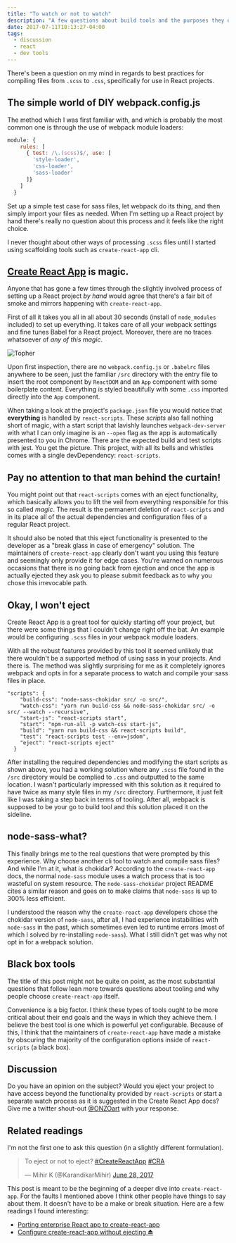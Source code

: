 ```yaml
---
title: "To watch or not to watch"
description: "A few questions about build tools and the purposes they ought to be fulfilling."
date: 2017-07-11T18:13:27-04:00
tags:
  - discussion
  - react
  - dev tools
---
```


There's been a question on my mind in regards to best practices for compiling files from `.scss` to `.css`, specifically for use in React projects.


## The simple world of DIY webpack.config.js

The method which I was first familiar with, and which is probably the most common one is through the use of webpack module loaders:

```javascript
module: {
    rules: [
      { test: /\.(scss)$/, use: [
        'style-loader',
        'css-loader',
        'sass-loader'
      ]}
    ]
  }
```

Set up a simple test case for sass files, let webpack do its thing, and then simply import your files as needed. When I'm setting up a React project by hand there's really no question about this process and it feels like the right choice.

I never thought about other ways of processing `.scss` files until I started using scaffolding tools such as `create-react-app` cli.

## [Create React App](https://github.com/facebookincubator/create-react-app) is magic.

Anyone that has gone a few times through the slightly involved process of setting up a React project *by hand* would agree that there's a fair bit of smoke and mirrors happening with `create-react-app`.

First of all it takes you all in all about 30 seconds (install of `node_modules` included) to set up everything. It takes care of all your webpack settings and fine tunes Babel for a React project. Moreover, there are no traces whatsoever of *any of this magic*.

![Topher](/uploads/topher.gif)

Upon first inspection, there are no `webpack.config.js` or `.babelrc` files anywhere to be seen, just the familiar `/src` directory with the entry file to insert the root component by `ReactDOM` and an `App` component with some boilerplate content. Everything is styled beautifully with some `.css` imported directly into the `App` component.

When taking a look at the project's `package.json` file you would notice that **everything** is handled by `react-scripts`. These *scripts* also fall nothing short of magic, with a start script that lavishly launches `webpack-dev-server` with what I can only imagine is an `--open` flag as the app is automatically presented to you in Chrome. There are the expected build and test scripts with jest. You get the picture. This project, with all its bells and whistles comes with a single devDependency: `react-scripts`.


## Pay no attention to that man behind the curtain!

You might point out that `react-scripts` comes with an eject functionality, which basically allows you to lift the veil from everything responsible for this so called *magic*. The result is the permanent deletion of `react-scripts` and in its place all of the actual dependencies and configuration files of a regular React project.

It should also be noted that this eject functionality is presented to the developer as a "break glass in case of emergency" solution. The maintainers of `create-react-app` clearly don't want you using this feature and seemingly only provide it for edge cases. You're warned on numerous occasions that there is no going back from ejection and once the app is actually ejected they ask you to please submit feedback as to why you chose this irrevocable path.

## Okay, I won't eject

Create React App is a great tool for quickly starting off your project, but there were some things that I couldn't change right off the bat. An example would be configuring `.scss` files in your webpack module loaders.

With all the robust features provided by this tool it seemed unlikely that there wouldn't be a supported method of using sass in your projects. And there is. The method was slightly surprising for me as it completely ignores webpack and opts in for a separate process to watch and compile your sass files in place.

```
"scripts": {
    "build-css": "node-sass-chokidar src/ -o src/",
    "watch-css": "yarn run build-css && node-sass-chokidar src/ -o src/ --watch --recursive",
    "start-js": "react-scripts start",
    "start": "npm-run-all -p watch-css start-js",
    "build": "yarn run build-css && react-scripts build",
    "test": "react-scripts test --env=jsdom",
    "eject": "react-scripts eject"
  }
```

After installing the required dependencies and modifying the start scripts as shown above, you had a working solution where any `.scss` file found in the `/src` directory would be complied to `.css` and outputted to the same location. I wasn't particularly impressed with this solution as it required to have twice as many style files in my `/src` directory. Furthermore, it just felt like I was taking a step back in terms of tooling. After all, webpack is supposed to be your go to build tool and this solution placed it on the sideline.


## node-sass-what?

This finally brings me to the real questions that were prompted by this experience. Why choose another cli tool to watch and compile sass files? And while I'm at it, what is chokidar? According to the `create-react-app` docs, the normal `node-sass` module uses a watch process that is too wasteful on system resource. The `node-sass-chokidar` project README cites a similar reason and goes on to make claims that `node-sass` is up to 300% less efficient.

I understood the reason why the `create-react-app` developers chose the chokidar version of `node-sass`, after all, I had experience instabilities with `node-sass` in the past, which sometimes even led to runtime errors (most of which I solved by re-installing `node-sass`). What I still didn't get was why not opt in for a webpack solution.

## Black box tools

The title of this post might not be quite on point, as the most substantial questions that follow lean more towards questions about tooling and why people choose `create-react-app` itself.

Convenience is a big factor. I think these types of tools ought to be more critical about their end goals and the ways in which they achieve them. I believe the best tool is one which is powerful yet configurable. Because of this, I think that the maintainers of `create-react-app` have made a mistake by obscuring the majority of the configuration options inside of `react-scripts` (a black box).

## Discussion

Do you have an opinion on the subject? Would you eject your project to have access beyond the functionality provided by `react-scripts` or start a separate watch process as it is suggested in the Create React App docs? Give me a twitter shout-out [@ONZOart](https://twitter.com/intent/tweet?text=Thinking%20about%20watching%20or%20not%20watching&url=http%3A%2F%2Fbit.ly%2FnodeWatch&via=ONZOart) with your response.

## Related readings

I'm not the first one to ask this question (in a slightly different formulation).

<blockquote class="twitter-tweet" data-lang="en"><p lang="en" dir="ltr">To eject or not to eject? <a href="https://twitter.com/hashtag/CreateReactApp?src=hash">#CreateReactApp</a> <a href="https://twitter.com/hashtag/CRA?src=hash">#CRA</a></p>&mdash; Mihir K (@KarandikarMihir) <a href="https://twitter.com/KarandikarMihir/status/880031707600113664">June 28, 2017</a></blockquote>
<script async src="//platform.twitter.com/widgets.js" charset="utf-8"></script>

This post is meant to be the beginning of a deeper dive into `create-react-app`. For the faults I mentioned above I think other people have things to say about them. It doesn't have to be a make or break situation. Here are a few readings I found interesting:

- [Porting enterprise React app to create-react-app](https://medium.com/@KarandikarMihir/porting-enterprise-react-app-to-create-react-app-bfb565a25460)
- [Configure create-react-app without ejecting ⏏](https://medium.com/@kitze/configure-create-react-app-without-ejecting-d8450e96196a)
